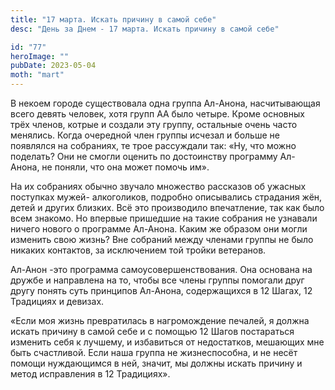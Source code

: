 ```yaml
---
title: "17 марта. Искать причину в самой себе"
desc: "День за Днем - 17 марта. Искать причину в самой себе"

id: "77"
heroImage: ""
pubDate: 2023-05-04
moth: "mart"
---
```


В некоем городе существовала одна группа Ал-Анона, насчитывающая всего девять
человек, хотя групп АА было четыре. Кроме основных трёх членов, котрые и
создали эту группу, остальные очень часто менялись. Когда очередной член
группы исчезал и больше не появлялся на собраниях, те трое рассуждали так:
«Ну, что можно поделать? Они не смогли оценить по достоинству программу Ал-
Анона, не поняли, что она может помочь им».

На их собраниях обычно звучало множество рассказов об ужасных поступках мужей-
алкоголиков, подробно описывались страдания жён, детей и других близких. Всё
это производило впечатление, так как было всем знакомо. Но впервые пришедшие
на такие собрания не узнавали ничего нового о программе Ал-Анона. Каким же
образом они могли изменить свою жизнь? Вне собраний между членами группы не
было никаких контактов, за исключением той тройки ветеранов.

Ал-Анон -это программа самоусовершенствования. Она основана на дружбе и
направлена на то, чтобы все члены группы помогали друг другу понять суть
принципов Ал-Анона, содержащихся в 12 Шагах, 12 Традициях и девизах.

«Если моя жизнь превратилась в нагромождение печалей, я должна искать причину
в самой себе и с помощью 12 Шагов постараться изменить себя к лучшему, и
избавиться от недостатков, мешающих мне быть счастливой. Если наша группа не
жизнеспособна, и не несёт помощи нуждающимся в ней, значит, мы должны искать
причину и метод исправления в 12 Традициях».
